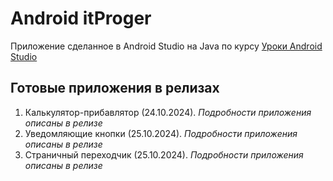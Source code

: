 # Android itProger

Приложение сделанное в Android Studio на Java по курсу [Уроки Android Studio](https://itproger.com/course/java-android)

## Готовые приложения в релизах
1. Калькулятор-прибавлятор (24.10.2024). *Подробности приложения описаны в релизе*
2. Уведомляющие кнопки (25.10.2024). *Подробности приложения описаны в релизе*
3. Страничный переходчик (25.10.2024). *Подробности приложения описаны в релизе*
